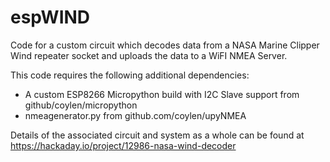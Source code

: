 # espWIND

Code for a custom circuit which decodes data from a NASA Marine Clipper Wind repeater socket and uploads the data to a WiFI NMEA Server.

This code requires the following additional dependencies:
  - A custom ESP8266 Micropython build with I2C Slave support from github/coylen/micropython
  - nmeagenerator.py from github.com/coylen/upyNMEA
  
Details of the associated circuit and system as a whole can be found at https://hackaday.io/project/12986-nasa-wind-decoder

  
